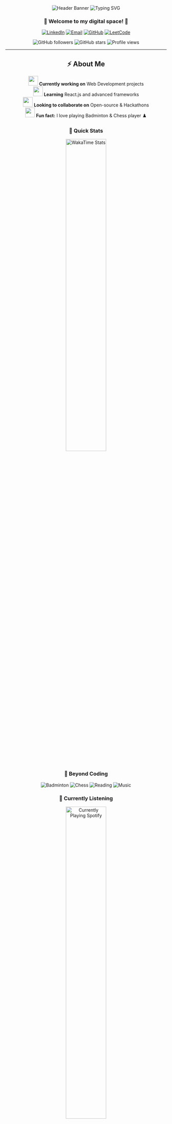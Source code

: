 <!-- Header Section with Improved Design -->
<div align="center">
  <!-- Animated Banner -->
  <img src="https://capsule-render.vercel.app/api?type=waving&color=gradient&customColorList=6,11,20&height=300&section=header&text=Dharan%20M%20J&fontSize=50&fontAlignY=40&desc=Full-Stack%20Developer%20%7C%20AI/ML%20Enthusiast%20%7C%20Competitive%20Programmer&descAlignY=55&descAlign=center&stroke=000000&strokeWidth=5" alt="Header Banner"/>

  <!-- Profile Picture with Glow Effect -->
  <img src="https://readme-typing-svg.demolab.com?font=Fira+Code&weight=600&size=24&duration=3000&pause=500&color=00FFAF&center=true&vCenter=true&width=550&lines=Full-Stack+Developer;Machine+Learning+Enthusiast;Lifelong+Learner;Open+to+Opportunities!" alt="Typing SVG" />

  <!-- Welcome Message -->
  <h3 align="center">🚀 Welcome to my digital space! 🚀</h3>

  <!-- Social Links -->
  <p>
    <a href="https://www.linkedin.com/in/dharan-m-j-06555b280/"><img src="https://img.shields.io/badge/LinkedIn-0077B5?style=for-the-badge&logo=linkedin&logoColor=white" alt="LinkedIn"/></a>
    <a href="mailto:dharan.mj05@gmail.com"><img src="https://img.shields.io/badge/Email-D14836?style=for-the-badge&logo=gmail&logoColor=white" alt="Email"/></a>
    <a href="https://github.com/DharanSJIT"><img src="https://img.shields.io/badge/GitHub-100000?style=for-the-badge&logo=github&logoColor=white" alt="GitHub"/></a>
    <a href="https://leetcode.com/u/Dharan_05/"><img src="https://img.shields.io/badge/LeetCode-FFA116?style=for-the-badge&logo=leetcode&logoColor=white" alt="LeetCode"/></a>
  </p>

 

  <!-- GitHub Stats -->
  <p>
    <img src="https://img.shields.io/github/followers/DharanSJIT?label=Follow&style=flat-square" alt="GitHub followers"/>
    <img src="https://img.shields.io/github/stars/DharanSJIT?affiliations=OWNER%2CCOLLABORATOR%2CORGANIZATION_MEMBER&style=flat-square" alt="GitHub stars"/>
    <img src="https://komarev.com/ghpvc/?username=DharanSJIT&style=flat-square&color=brightgreen" alt="Profile views"/>
  </p>
</div>

---

<div>
 <h2 align="center">⚡ About Me</h2>

<!-- Animated GIF Section -->
<p align="center">
  <img src="https://media.giphy.com/media/L1R1tvI9svkIWwpVYr/giphy.gif" width="30"> <strong>Currently working on</strong> Web Development projects<br>
  <img src="https://media.giphy.com/media/WUlplcMpOCEmTGBtBW/giphy.gif" width="30"> <strong>Learning</strong> React.js and advanced frameworks<br>
  <img src="https://media.giphy.com/media/du3J3cXyzhj75IOgvA/giphy.gif" width="30"> <strong>Looking to collaborate on</strong> Open-source & Hackathons<br>
  <img src="https://media.giphy.com/media/KzJkzjggfGN5Py6nkT/giphy.gif" width="30"> <strong>Fun fact:</strong> I love playing Badminton  & Chess player ♟️
</p>

<!-- Fun Stats -->
<div align="center">
  <h3>🎯 Quick Stats</h3>
  <p>
    <img src="https://github-readme-stats.vercel.app/api/wakatime?username=DharanSJIT&theme=tokyonight&hide_border=true&border_radius=10&layout=compact" alt="WakaTime Stats" width="50%"/>
  </p>
</div>

<!-- Interests & Hobbies -->
<div align="center">
  <h3>🎨 Beyond Coding</h3>
  <p>
    <img src="https://img.shields.io/badge/🏸_Badminton-FF6B6B?style=for-the-badge" alt="Badminton"/>
    <img src="https://img.shields.io/badge/♟️_Chess-4ECDC4?style=for-the-badge" alt="Chess"/>
    <img src="https://img.shields.io/badge/📚_Reading-FFE66D?style=for-the-badge" alt="Reading"/>
    <img src="https://img.shields.io/badge/🎵_Music-FF8CC8?style=for-the-badge" alt="Music"/>
  </p>
  
  <!-- Currently Listening Section -->
  <h3>🎵 Currently Listening</h3>
  <p>
    <img src="https://spotify-github-profile.vercel.app/api/spotify" alt="Currently Playing Spotify" width="50%"/>
  </p>
</div>

</div>


---

<!-- Featured Projects Section -->
<div align="center">
  <h2>🌟 Featured Projects</h2>
  
  <table>
    <tr>
      <td width="50%">
        <h3>🚀 Project Alpha</h3>
        <p>Full-stack web application with React and Node.js</p>
        <p>
          <a href="#"><img src="https://img.shields.io/badge/Live_Demo-FF5722?style=for-the-badge&logo=firebase&logoColor=white" alt="Live Demo"/></a>
          <a href="#"><img src="https://img.shields.io/badge/Code-000000?style=for-the-badge&logo=github&logoColor=white" alt="Code"/></a>
        </p>
      </td>
      <td width="50%">
        <h3>🤖 ML Project</h3>
        <p>Machine Learning model for data prediction</p>
        <p>
          <a href="#"><img src="https://img.shields.io/badge/Demo-FF6B6B?style=for-the-badge&logo=python&logoColor=white" alt="Demo"/></a>
          <a href="#"><img src="https://img.shields.io/badge/Notebook-FF9800?style=for-the-badge&logo=jupyter&logoColor=white" alt="Notebook"/></a>
        </p>
      </td>
    </tr>
    <tr>
      <td width="50%">
        <h3>📱 Mobile App</h3>
        <p>Cross-platform mobile application</p>
        <p>
          <a href="#"><img src="https://img.shields.io/badge/Play_Store-414141?style=for-the-badge&logo=google-play&logoColor=white" alt="Play Store"/></a>
          <a href="#"><img src="https://img.shields.io/badge/App_Store-000000?style=for-the-badge&logo=app-store&logoColor=white" alt="App Store"/></a>
        </p>
      </td>
      <td width="50%">
        <h3>🎮 Game Project</h3>
        <p>Interactive web-based game</p>
        <p>
          <a href="#"><img src="https://img.shields.io/badge/Play-00D2FF?style=for-the-badge&logo=unity&logoColor=white" alt="Play"/></a>
          <a href="#"><img src="https://img.shields.io/badge/Source-9CF?style=for-the-badge&logo=git&logoColor=000" alt="Source"/></a>
        </p>
      </td>
    </tr>
  </table>
  
  <p align="center">
    <a href="#"><img src="https://img.shields.io/badge/View_All_Projects-FF6B6B?style=for-the-badge&logo=github&logoColor=white" alt="View All Projects"/></a>
  </p>
</div>

---

<!-- Skills Section with Better Layout -->
<div align="center">
  <h2>🛠️ Technical Skills</h2>
  
  <!-- Primary Skills -->
  <h3>Languages</h3>
  <p>
    <img src="https://img.shields.io/badge/JavaScript-F7DF1E?style=for-the-badge&logo=javascript&logoColor=black" alt="JavaScript"/>
    <img src="https://img.shields.io/badge/Python-3776AB?style=for-the-badge&logo=python&logoColor=white" alt="Python"/>
    <img src="https://img.shields.io/badge/Java-ED8B00?style=for-the-badge&logo=openjdk&logoColor=white" alt="Java"/>
    <img src="https://img.shields.io/badge/C-00599C?style=for-the-badge&logo=c&logoColor=white" alt="C"/>
  </p>
  
  <h3>Frontend</h3>
  <p>
    <img src="https://img.shields.io/badge/HTML5-E34F26?style=for-the-badge&logo=html5&logoColor=white" alt="HTML5"/>
    <img src="https://img.shields.io/badge/CSS3-1572B6?style=for-the-badge&logo=css3&logoColor=white" alt="CSS3"/>
    <img src="https://img.shields.io/badge/React-20232A?style=for-the-badge&logo=react&logoColor=61DAFB" alt="React"/>
  </p>
  
  <h3>Backend & Database</h3>
  <p>
    <img src="https://img.shields.io/badge/MySQL-4479A1?style=for-the-badge&logo=mysql&logoColor=white" alt="MySQL"/>
    <img src="https://img.shields.io/badge/MongoDB-4EA94B?style=for-the-badge&logo=mongodb&logoColor=white" alt="MongoDB"/>
  </p>
  
  <h3>Tools & Technologies</h3>
  <p>
    <img src="https://img.shields.io/badge/Git-F05032?style=for-the-badge&logo=git&logoColor=white" alt="Git"/>
    <img src="https://img.shields.io/badge/Linux-FCC624?style=for-the-badge&logo=linux&logoColor=black" alt="Linux"/>
    <img src="https://img.shields.io/badge/VS_Code-007ACC?style=for-the-badge&logo=visual-studio-code&logoColor=white" alt="VS Code"/>
  </p>
  
  <!-- Skill Icons Grid -->
  <p>
    <a href="https://skillicons.dev">
      <img src="https://skillicons.dev/icons?i=python,java,c,react,mysql,mongodb,html,css,js,linux,git,vscode&theme=dark&perline=6" alt="Skills"/>
    </a>
  </p>
</div>

---

<h2 align="center">📊 GitHub Analytics</h2>

<!-- GitHub Stats Grid -->
<p align="center">
  <img src="https://github-readme-stats.vercel.app/api?username=DharanSJIT&show_icons=true&theme=tokyonight&hide_border=true&border_radius=10&include_all_commits=true&count_private=true" alt="GitHub Stats" width="49%">
  <img src="https://github-readme-stats.vercel.app/api/top-langs/?username=DharanSJIT&layout=compact&theme=tokyonight&hide_border=true&border_radius=10&langs_count=8" alt="Top Languages" width="49%">
</p>

<!-- GitHub Streak and Contribution Graph -->
<p align="center">
  <img src="https://github-readme-streak-stats.herokuapp.com/?user=DharanSJIT&theme=tokyonight&hide_border=true&border_radius=10&stroke=0000&fire=FF9500&ring=FF9500&currStreakLabel=FF9500" alt="GitHub Streak" width="49%" />
  <img src="https://github-readme-activity-graph.vercel.app/graph?username=DharanSJIT&theme=tokyonight&hide_border=true&area=true" alt="Contribution Graph" width="49%" />
</p>

<!-- Trophy Section -->
<p align="center">
  <img src="https://github-profile-trophy.vercel.app/?username=DharanSJIT&theme=tokyonight&no-frame=true&column=7" alt="GitHub Trophies" width="100%" />
</p>


<!-- LeetCode Stats -->
<h2 align="center">⚡ LeetCode Progress</h2>
<p align="center">
  <img src="https://leetcard.jacoblin.cool/Dharan_05?theme=unicorn&font=RocknRoll%20One&ext=heatmap" alt="LeetCode Stats" width="70%">
</p>


---

<!-- Contact & Collaboration Section -->
<div align="center">
  <h2>🤝 Let's Connect & Collaborate!</h2>
  
  <p>
    <strong>💼 Open for Opportunities</strong><br>
    I'm always excited to work on new projects, collaborate with fellow developers, and contribute to open-source initiatives!
  </p>
  
  <!-- Contact Options -->
  <table>
    <tr>
      <td align="center">
        <h3>📧 Quick Contact</h3>
        <p>
          <a href="mailto:dharan.mj05@gmail.com">
            <img src="https://img.shields.io/badge/Email_Me-D14836?style=for-the-badge&logo=gmail&logoColor=white" alt="Email"/>
          </a>
        </p>
      </td>
      <td align="center">
        <h3>💼 Professional Network</h3>
        <p>
          <a href="https://www.linkedin.com/in/dharan-m-j-06555b280/">
            <img src="https://img.shields.io/badge/Connect_on_LinkedIn-0077B5?style=for-the-badge&logo=linkedin&logoColor=white" alt="LinkedIn"/>
          </a>
        </p>
      </td>
    </tr>
    <tr>
      <td align="center">
        <h3>💬 Chat & Discuss</h3>
        <p>
          <a href="https://github.com/DharanSJIT">
            <img src="https://img.shields.io/badge/Discuss_on_GitHub-100000?style=for-the-badge&logo=github&logoColor=white" alt="GitHub"/>
          </a>
        </p>
      </td>
      <td align="center">
        <h3>🏆 Coding Challenges</h3>
        <p>
          <a href="https://leetcode.com/u/Dharan_05/">
            <img src="https://img.shields.io/badge/Challenge_Me_on_LeetCode-FFA116?style=for-the-badge&logo=leetcode&logoColor=white" alt="LeetCode"/>
          </a>
        </p>
      </td>
    </tr>
  </table>
  
  <!-- Call to Action -->
  <div style="background: linear-gradient(45deg, #FF6B6B, #4ECDC4); padding: 20px; border-radius: 15px; margin: 20px 0;">
    <h3>🚀 Ready to Build Something Amazing?</h3>
    <p>
      Whether you're looking for a developer, want to collaborate on a project, or just want to chat about technology - I'd love to hear from you!
    </p>
    <p>
      <a href="mailto:dharan.mj05@gmail.com">
        <img src="https://img.shields.io/badge/Get_In_Touch-FF6B6B?style=for-the-badge&logo=mail.ru&logoColor=white" alt="Get In Touch"/>
      </a>
    </p>
  </div>
</div>

---

<!-- Footer Section -->
<div align="center">
  <!-- Visitor Counter -->
  <img src="https://komarev.com/ghpvc/?username=DharanSJIT&style=for-the-badge&color=brightgreen&label=Profile%20Views" alt="Profile Views"/>
  
  <!-- Random Dev Quote -->
  <p>
    <img src="https://quotes-github-readme.vercel.app/api?type=horizontal&theme=tokyonight" alt="Random Dev Quote" width="100%"/>
  </p>
  
  <!-- Snake Animation -->
  <p>
    <img src="https://raw.githubusercontent.com/DharanSJIT/DharanSJIT/output/github-contribution-grid-snake-dark.svg" alt="Snake Animation" width="100%"/>
  </p>
  
  <!-- Footer Text -->
  <p>
    <strong>💻 Crafted with ❤️ by Dharan M J </strong><br>
    <em>Passionate about Technology, Innovation, and Clean Code</em><br><br>
    <img src="https://img.shields.io/badge/Made_with-Markdown-1f425f.svg?style=for-the-badge" alt="Made with Markdown"/>
    <img src="https://img.shields.io/badge/Hosted_on-GitHub-181717.svg?style=for-the-badge&logo=github" alt="Hosted on GitHub"/>
  </p>
  
  <!-- Last Updated -->
  <p>
    <img src="https://img.shields.io/badge/Last_Updated-$(date +%Y--%m--%d)-blue?style=for-the-badge" alt="Last Updated"/>
  </p>
</div>
